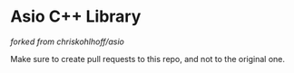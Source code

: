 # Asio C++ Library

*forked from chriskohlhoff/asio*

Make sure to create pull requests to this repo, and not to the original one.
